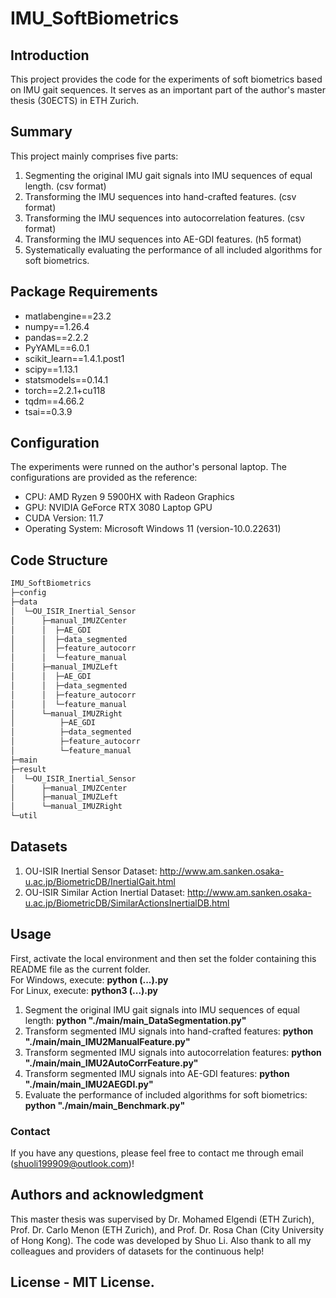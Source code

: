 # IMU_SoftBiometrics
## Introduction
This project provides the code for the experiments of soft biometrics based on IMU gait sequences. It serves as an important part of the author's master thesis (30ECTS) in ETH Zurich.
## Summary
This project mainly comprises five parts:
1. Segmenting the original IMU gait signals into IMU sequences of equal length. (csv format)
2. Transforming the IMU sequences into hand-crafted features. (csv format)
3. Transforming the IMU sequences into autocorrelation features. (csv format)
4. Transforming the IMU sequences into AE-GDI features. (h5 format)
5. Systematically evaluating the performance of all included algorithms for soft biometrics.
## Package Requirements
- matlabengine==23.2
- numpy==1.26.4
- pandas==2.2.2
- PyYAML==6.0.1
- scikit_learn==1.4.1.post1
- scipy==1.13.1
- statsmodels==0.14.1
- torch==2.2.1+cu118
- tqdm==4.66.2
- tsai==0.3.9
## Configuration
The experiments were runned on the author's personal laptop. The configurations are provided as the reference:
- CPU: AMD Ryzen 9 5900HX with Radeon Graphics
- GPU: NVIDIA GeForce RTX 3080 Laptop GPU
- CUDA Version: 11.7
- Operating System: Microsoft Windows 11 (version-10.0.22631)
## Code Structure
```bash
IMU_SoftBiometrics
├─config
├─data
│  └─OU_ISIR_Inertial_Sensor
│      ├─manual_IMUZCenter
│      │  ├─AE_GDI
│      │  ├─data_segmented
│      │  ├─feature_autocorr
│      │  └─feature_manual
│      ├─manual_IMUZLeft
│      │  ├─AE_GDI
│      │  ├─data_segmented
│      │  ├─feature_autocorr
│      │  └─feature_manual
│      └─manual_IMUZRight
│          ├─AE_GDI
│          ├─data_segmented
│          ├─feature_autocorr
│          └─feature_manual
├─main
├─result
│  └─OU_ISIR_Inertial_Sensor
│      ├─manual_IMUZCenter
│      ├─manual_IMUZLeft
│      └─manual_IMUZRight
└─util
```

## Datasets
1. OU-ISIR Inertial Sensor Dataset: http://www.am.sanken.osaka-u.ac.jp/BiometricDB/InertialGait.html
2. OU-ISIR Similar Action Inertial Dataset: http://www.am.sanken.osaka-u.ac.jp/BiometricDB/SimilarActionsInertialDB.html
## Usage
First, activate the local environment and then set the folder containing this README file as the current folder.  
For Windows, execute: **python (...).py**  
For Linux, execute: **python3 (...).py**  
1. Segment the original IMU gait signals into IMU sequences of equal length: **python "./main/main_DataSegmentation.py"**
2. Transform segmented IMU signals into hand-crafted features: **python "./main/main_IMU2ManualFeature.py"**
3. Transform segmented IMU signals into autocorrelation features: **python "./main/main_IMU2AutoCorrFeature.py"**
4. Transform segmented IMU signals into AE-GDI features: **python "./main/main_IMU2AEGDI.py"**
5. Evaluate the performance of included algorithms for soft biometrics: **python "./main/main_Benchmark.py"**
### Contact
If you have any questions, please feel free to contact me through email (shuoli199909@outlook.com)!
## Authors and acknowledgment
This master thesis was supervised by Dr. Mohamed Elgendi (ETH Zurich), Prof. Dr. Carlo Menon (ETH Zurich), and Prof. Dr. Rosa Chan (City University of Hong Kong). The code was developed by Shuo Li. Also thank to all my colleagues and providers of datasets for the continuous help!
## License - MIT License.
